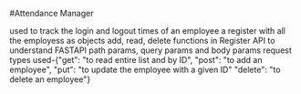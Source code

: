 #Attendance Manager

used to track the login and logout times of an employee
a register with all the employess as objects
add, read, delete functions in Register
API to understand FASTAPI
path params, query params and body params
request types used-{"get": "to read entire list and by ID", "post": "to add an employee", "put": "to update the employee with a given ID"
"delete": "to delete an employee"}
